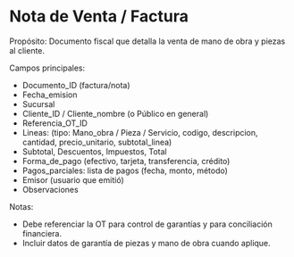 # Nota de Venta / Factura

Propósito: Documento fiscal que detalla la venta de mano de obra y piezas al cliente.

Campos principales:
- Documento_ID (factura/nota)
- Fecha_emision
- Sucursal
- Cliente_ID / Cliente_nombre (o Público en general)
- Referencia_OT_ID
- Lineas: (tipo: Mano_obra / Pieza / Servicio, codigo, descripcion, cantidad, precio_unitario, subtotal_linea)
- Subtotal, Descuentos, Impuestos, Total
- Forma_de_pago (efectivo, tarjeta, transferencia, crédito)
- Pagos_parciales: lista de pagos (fecha, monto, método)
- Emisor (usuario que emitió)
- Observaciones

Notas:
- Debe referenciar la OT para control de garantías y para conciliación financiera.
- Incluir datos de garantía de piezas y mano de obra cuando aplique.
